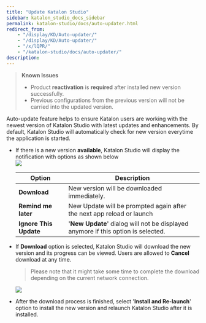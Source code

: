 ```yaml
---
title: "Update Katalon Studio" 
sidebar: katalon_studio_docs_sidebar
permalink: katalon-studio/docs/auto-updater.html 
redirect_from:
    - "/display/KD/Auto-updater/"
    - "/display/KD/Auto-updater/"
    - "/x/lQPR/"
    - "/katalon-studio/docs/auto-updater/"
description: 
---
```


> **Known Issues**
> 
> *   Product **reactivation** is **required** after installed new version successfully.
> *   Previous configurations from the previous version will not be carried into the updated version.

  
Auto-update feature helps to ensure Katalon users are working with the newest version of Katalon Studio with latest updates and enhancements. By default, Katalon Studio will automatically check for new version everytime the application is started. 

*   If there is a new version **available**, Katalon Studio will display the notification with options as shown below  
    ![](../../images/katalon-studio/docs/auto-updater/Screen-Shot-2018-04-12-at-21.46.21.png)  
      
    
    | Option | Description |
    | --- | --- |
    | **Download** | New version will be downloaded immediately. |
    | **Remind me later** | New Update will be prompted again after the next app reload or launch |
    | **Ignore This Update** | '**New Update**' dialog will not be displayed anymore if this option is selected. |
    
*   If **Download** option is selected, Katalon Studio will download the new version and its progress can be viewed. Users are allowed to **Cancel** download at any time. 
    
    > Please note that it might take some time to complete the download depending on the current network connection.
    
      
    ![](../../images/katalon-studio/docs/auto-updater/Screen-Shot-2018-04-12-at-21.46.53.png)
    
*   After the download process is finished, select '**Install and Re-launch**' option to install the new version and relaunch Katalon Studio after it is installed.